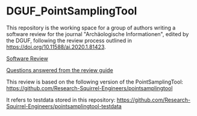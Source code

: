 # DGUF_PointSamplingTool

This repository is the working space for a group of authors writing a software review for the journal "Archäologische Informationen", edited by the DGUF, following the review process outlined in https://doi.org/10.11588/ai.2020.1.81423.

[Software Review](https://research-squirrel-engineers.github.io/DGUF_PointSamplingTool/Review_Draft.html)

[Questions answered from the review guide](https://research-squirrel-engineers.github.io/DGUF_PointSamplingTool/Draft.html)

This review is based on the following version of the PointSamplingTool: https://github.com/Research-Squirrel-Engineers/pointsamplingtool

It refers to testdata stored in this repository: https://github.com/Research-Squirrel-Engineers/pointsamplingtool-testdata
